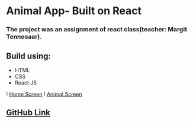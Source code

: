 # Animal App- Built on React

### The project was an assignment of react class(teacher: Margit Tennosaar).



## Build using:
* HTML
* CSS
* React JS

! [Home Screen](./public/images/Screenshot%202022-11-21%20at%2014.45.44.png)
! [Animal Screen](./public/images/Screenshot%202022-11-21%20at%2014.43.11.png)


## [GitHub Link](https://github.com/Killerbee7/animalList_React)
